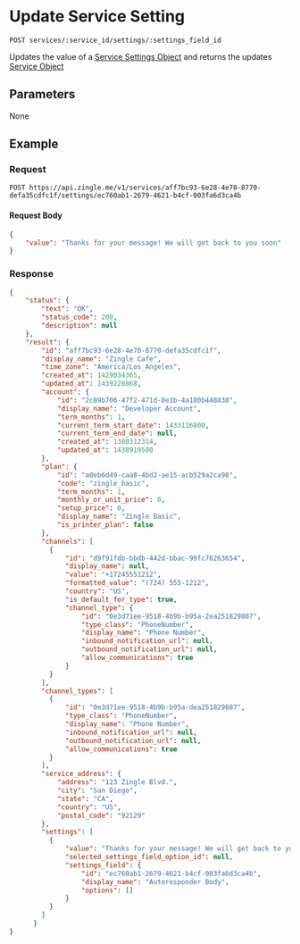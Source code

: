 # Update Service Setting

    POST services/:service_id/settings/:settings_field_id
    
Updates the value of a [Service Settings Object] and returns the updates [Service Object][]

## Parameters
None

## Example
### Request

    POST https://api.zingle.me/v1/services/aff7bc93-6e28-4e70-8770-defa35cdfc1f/settings/ec760ab1-2679-4621-b4cf-003fa6d3ca4b

#### Request Body    
```json
{
    "value": "Thanks for your message! We will get back to you soon"
}
```

### Response
``` json
{
    "status": {
        "text": "OK",
        "status_code": 200,
        "description": null
    },
    "result": {
        "id": "aff7bc93-6e28-4e70-8770-defa35cdfc1f",
        "display_name": "Zingle Cafe",
        "time_zone": "America/Los_Angeles",
        "created_at": 1429034365,
        "updated_at": 1439228868,
        "account": {
            "id": "2c89b706-47f2-471d-8e1b-4a180b448838",
            "display_name": "Developer Account",
            "term_months": 1,
            "current_term_start_date": 1433116800,
            "current_term_end_date": null,
            "created_at": 1380312314,
            "updated_at": 1438919580
        },
        "plan": {
            "id": "a0eb6d49-caa8-4bd2-ae15-acb529a2ca98",
            "code": "zingle_basic",
            "term_months": 1,
            "monthly_or_unit_price": 0,
            "setup_price": 0,
            "display_name": "Zingle Basic",
            "is_printer_plan": false
        },
        "channels": [
          {
              "id": "d9f91fdb-bbdb-442d-bbac-99fc76263654",
              "display_name": null,
              "value": "+17245551212",
              "formatted_value": "(724) 555-1212",
              "country": "US",
              "is_default_for_type": true,
              "channel_type": {
                  "id": "0e3d71ee-9518-4b9b-b95a-2ea251829887",
                  "type_class": "PhoneNumber",
                  "display_name": "Phone Number",
                  "inbound_notification_url": null,
                  "outbound_notification_url": null,
                  "allow_communications": true
              }
          }
        ],
        "channel_types": [
          {
              "id": "0e3d71ee-9518-4b9b-b95a-dea251829887",
              "type_class": "PhoneNumber",
              "display_name": "Phone Number",
              "inbound_notification_url": null,
              "outbound_notification_url": null,
              "allow_communications": true
          }
        ],
        "service_address": {
            "address": "123 Zingle Blvd.",
            "city": "San Diego",
            "state": "CA",
            "country": "US",
            "postal_code": "92129"
        },
        "settings": [
          {
              "value": "Thanks for your message! We will get back to you soon",
              "selected_settings_field_option_id": null,
              "settings_field": {
                  "id": "ec760ab1-2679-4621-b4cf-003fa6d3ca4b",
                  "display_name": "Autoresponder Body",
                  "options": []
              }
          }          
        ]
      }    
}
```

[Service Settings Object]: README.md
[Service Object]: /services/README.md
